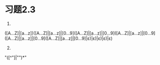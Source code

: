 # 习题2.3

1.
\(\[A...Z\]|\[a...z\]\)\(\[A...Z\]|\[a...z\]|\[0...9\]\(\[A...Z\]|\[a...z\]|\[0...9\]\(\[A...Z\]|\[a...z\]|\[0...9\]\(\[A...Z\]|\[a...z\]|\[0...9\]\(\[A...Z\]|\[a...z\]|\[0...9\]|ε\)|ε\)|ε\)|ε\)|ε\)

2.
"\(\[\^"\]|""\)\*"
